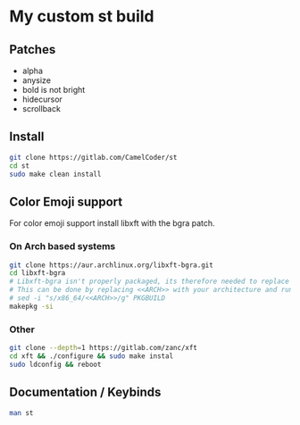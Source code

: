 # My custom st build

## Patches
* alpha
* anysize
* bold is not bright
* hidecursor
* scrollback

## Install
```sh
git clone https://gitlab.com/CamelCoder/st
cd st
sudo make clean install
```

## Color Emoji support
For color emoji support install libxft with the bgra patch.

### On Arch based systems
```sh
git clone https://aur.archlinux.org/libxft-bgra.git
cd libxft-bgra
# Libxft-bgra isn't properly packaged, its therefore needed to replace the architecture manually.
# This can be done by replacing <<ARCH>> with your architecture and runnung the following command:
# sed -i "s/x86_64/<<ARCH>>/g" PKGBUILD
makepkg -si
```

### Other
```sh
git clone --depth=1 https://gitlab.com/zanc/xft
cd xft && ./configure && sudo make instal
sudo ldconfig && reboot
```

## Documentation / Keybinds
```sh
man st
```
